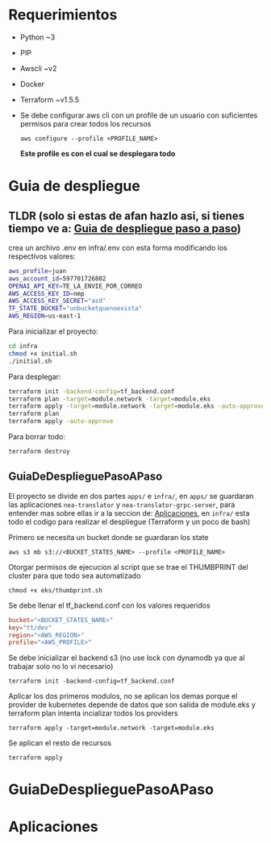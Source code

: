 # Requerimientos

* Python ~3
* PIP
* Awscli ~v2
* Docker
* Terraform ~v1.5.5
* Se debe configurar aws cli con un profile de un usuario con suficientes permisos para crear todos los recursos

    ```
    aws configure --profile <PROFILE_NAME>
    ```

    **Este profile es con el cual se desplegara todo**


# Guia de despliegue

## TLDR (solo si estas de afan hazlo asi, si tienes tiempo ve a: [Guia de despliegue paso a paso](#GuiaDeDesplieguePasoAPaso))

crea un archivo .env en infra/.env con esta forma modificando los respectivos valores:

```bash
aws_profile=juan
aws_account_id=597701726802
OPENAI_API_KEY=TE_LA_ENVIE_POR_CORREO
AWS_ACCESS_KEY_ID=nmp
AWS_ACCESS_KEY_SECRET="asd"
TF_STATE_BUCKET="unbucketquenoexista"
AWS_REGION=us-east-1
```


Para inicializar el proyecto:
```bash
cd infra
chmod +x initial.sh
./initial.sh
```


Para desplegar:
```bash
terraform init -backend-config=tf_backend.conf
terraform plan -target=module.network -target=module.eks
terraform apply -target=module.network -target=module.eks -auto-approve
terraform plan
terraform apply -auto-approve
```

Para borrar todo:

```bash
terraform destroy
```


## GuiaDeDesplieguePasoAPaso

El proyecto se divide en dos partes `apps/` e `infra/`, en `apps/` se guardaran las aplicaciones `nea-translator` y `nea-translator-grpc-server`, para entender mas sobre ellas ir a la seccion de: [Aplicaciones](#Aplicaciones), en `infra/` esta todo el codigo para realizar el despliegue (Terraform y un poco de bash)

Primero se necesita un bucket donde se guardaran los state

```
aws s3 mb s3://<BUCKET_STATES_NAME> --profile <PROFILE_NAME>
```

Otorgar permisos de ejecucion al script que se trae el THUMBPRINT del cluster para que todo sea automatizado

```
chmod +x eks/thumbprint.sh
```

Se debe llenar el tf_backend.conf con los valores requeridos

```conf
bucket="<BUCKET_STATES_NAME>"
key="tt/dev"
region="<AWS_REGION>"
profile="<AWS_PROFILE>"
```

Se debe inicializar el backend s3 (no use lock con dynamodb ya que al trabajar solo no lo vi necesario)


```
terraform init -backend-config=tf_backend.conf
```


Aplicar los dos primeros modulos, no se aplican los demas porque el provider de kubernetes depende de datos que son salida de module.eks y terraform plan intenta incializar todos los providers

```
terraform apply -target=module.network -target=module.eks
```

Se aplican el resto de recursos

```
terraform apply
```

# GuiaDeDesplieguePasoAPaso

# Aplicaciones